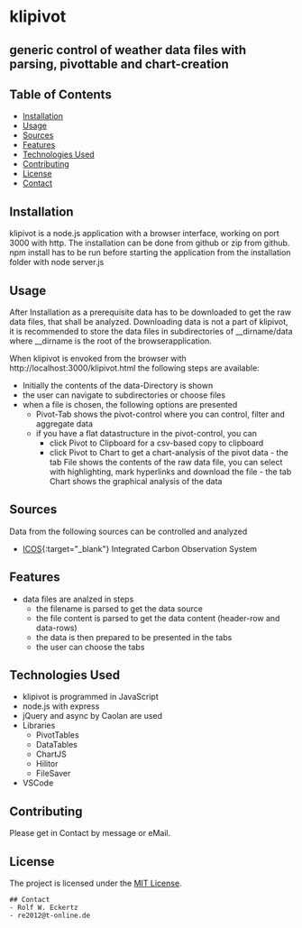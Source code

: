    # klipivot
   ## generic control of weather data files with parsing, pivottable and chart-creation

   ## Table of Contents
   - [Installation](#installation)
   - [Usage](#usage)
   - [Sources](#sources)
   - [Features](#features)
   - [Technologies Used](#technologies-used)
   - [Contributing](#contributing)
   - [License](#license)
   - [Contact](#contact)

   ## Installation
   klipivot is a node.js application with a browser interface, working on port 3000 with http.
   The installation can be done from github or zip from github.
   npm install has to be run before starting the application from the installation folder
   with node server.js

   ## Usage
   After Installation as a prerequisite data has to be downloaded to get the raw data files,
   that shall be analyzed.
   Downloading data is not a part of klipivot, it is recommended to store the data files 
   in subdirectories of __dirname/data where __dirname is the root of the browserapplication.

   When klipivot is envoked from the browser with http://localhost:3000/klipivot.html
   the following steps are available:
   - Initially the contents of the data-Directory is shown
   - the user can navigate to subdirectories or choose files
   - when a file is chosen, the following options are presented
     - Pivot-Tab shows the pivot-control where you can control, filter and aggregate data
     - if you have a flat datastructure in the pivot-control, you can
       - click Pivot to Clipboard for a csv-based copy to clipboard
       - click Pivot to Chart to get a chart-analysis of the pivot data
    - the tab File shows the contents of the raw data file, you can select with highlighting,
      mark hyperlinks and download the file
    - the tab Chart shows the graphical analysis of the data  

   ## Sources
   Data from the following sources can be controlled and analyzed
   - [ICOS](https://data.icos-cp.eu/portal/#{%22filterCategories%22:{%22level%22:[1,2],%22theme%22:[%22atmosphere%22],%22project%22:[%22icos%22]}}){:target="_blank"} Integrated Carbon Observation System

   ## Features
   - data files are analzed in steps
     - the filename is parsed to get the data source
     - the file content is parsed to get the data content (header-row and data-rows)
     - the data is then prepared to be presented in the tabs
     - the user can choose the tabs

   ## Technologies Used
   - klipivot is programmed in JavaScript
   - node.js with express
   - jQuery and async by Caolan are used
   - Libraries
     - PivotTables
     - DataTables
     - ChartJS
     - Hilitor
     - FileSaver
   - VSCode

   ## Contributing
   Please get in Contact by message or eMail.

   ## License
   The project is licensed under the [MIT License](LICENSE).

    ## Contact
    - Rolf W. Eckertz
    - re2012@t-online.de